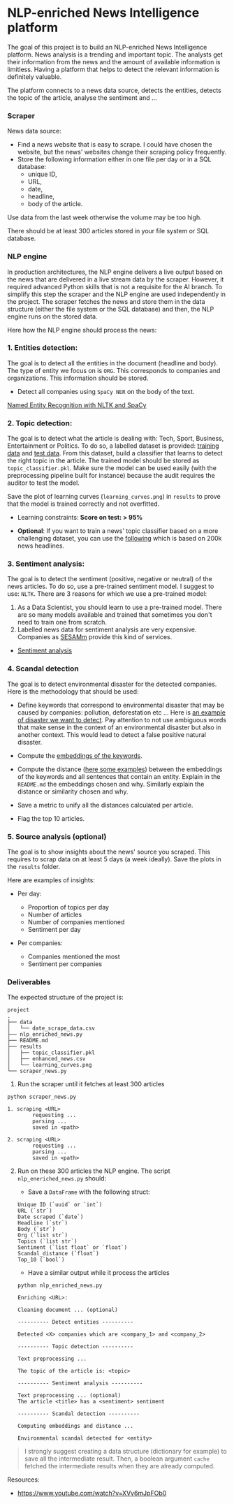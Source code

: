 # NLP-enriched News Intelligence platform

The goal of this project is to build an NLP-enriched News Intelligence
platform. News analysis is a trending and important topic. The analysts get
their information from the news and the amount of available information is
limitless. Having a platform that helps to detect the relevant information is
definitely valuable.

The platform connects to a news data source, detects the entities, detects the
topic of the article, analyse the sentiment and ...

### Scraper

News data source:

- Find a news website that is easy to scrape. I could have chosen the website,
  but the news' websites change their scraping policy frequently.
- Store the following information either in one file per day or in a SQL
  database:
  - unique ID,
  - URL,
  - date,
  - headline,
  - body of the article.

Use data from the last week otherwise the volume may be too high.

There should be at least 300 articles stored in your file system or SQL
database.

### NLP engine

In production architectures, the NLP engine delivers a live output based on the
news that are delivered in a live stream data by the scraper. However, it
required advanced Python skills that is not a requisite for the AI branch.
To simplify this step the scraper and the NLP engine are used independently in
the project. The scraper fetches the news and store them in the data structure
(either the file system or the SQL database) and then, the NLP engine runs on
the stored data.

Here how the NLP engine should process the news:

### **1. Entities detection:**

The goal is to detect all the entities in the document (headline and body). The
type of entity we focus on is `ORG`. This corresponds to companies and
organizations. This information should be stored.

- Detect all companies using `SpaCy NER` on the body of the text.

[Named Entity Recognition with NLTK and
SpaCy](https://towardsdatascience.com/named-entity-recognition-with-nltk-and-spacy-8c4a7d88e7da)

### **2. Topic detection:**

The goal is to detect what the article is dealing with: Tech, Sport, Business,
Entertainment or Politics. To do so, a labelled dataset is provided: [training
data](bbc_news_train.csv) and [test data](bbc_news_test.csv). From this
dataset, build a classifier that learns to detect the right topic in the
article. The trained model should be stored as `topic_classifier.pkl`. Make
sure the model can be used easily (with the preprocessing pipeline built for
instance) because the audit requires the auditor to test the model.

Save the plot of learning curves (`learning_curves.png`) in `results` to prove
that the model is trained correctly and not overfitted.

- Learning constraints: **Score on test: > 95%**

- **Optional**: If you want to train a news' topic classifier based on a more
  challenging dataset, you can use the
  [following](https://www.kaggle.com/rmisra/news-category-dataset) which is
  based on 200k news headlines.

### **3. Sentiment analysis:**

The goal is to detect the sentiment (positive, negative or neutral) of the news
articles. To do so, use a pre-trained sentiment model. I suggest to use:
`NLTK`. There are 3 reasons for which we use a pre-trained model:

1. As a Data Scientist, you should learn to use a pre-trained model. There are
   so many models available and trained that sometimes you don't need to train
   one from scratch.
2. Labelled news data for sentiment analysis are very expensive. Companies as
   [SESAMm](https://www.sesamm.com/) provide this kind of services.

- [Sentiment analysis](https://en.wikipedia.org/wiki/Sentiment_analysis)

### **4. Scandal detection**

The goal is to detect environmental disaster for the detected companies. Here
is the methodology that should be used:

- Define keywords that correspond to environmental disaster that may be caused
  by companies: pollution, deforestation etc ... Here is [an example of
  disaster we want to detect](https://en.wikipedia.org/wiki/MV_Erika). Pay
  attention to not use ambiguous words that make sense in the context of an
  environmental disaster but also in another context. This would lead to detect
  a false positive natural disaster.

- Compute the [embeddings of the
  keywords](https://en.wikipedia.org/wiki/Word_embedding#Software).

- Compute the distance ([here some
  examples](https://www.nltk.org/api/nltk.metrics.distance.html#module-nltk.metrics.distance))
  between the embeddings of the keywords and all sentences that contain an
  entity. Explain in the `README.md` the embeddings chosen and why. Similarly
  explain the distance or similarity chosen and why.

- Save a metric to unify all the distances calculated per article.

- Flag the top 10 articles.

### 5. **Source analysis (optional)**

The goal is to show insights about the news' source you scraped.
This requires to scrap data on at least 5 days (a week ideally). Save the plots
in the `results` folder.

Here are examples of insights:

- Per day:

  - Proportion of topics per day
  - Number of articles
  - Number of companies mentioned
  - Sentiment per day

- Per companies:

  - Companies mentioned the most
  - Sentiment per companies

### Deliverables

The expected structure of the project is:

```
project
.
├── data
│   └── date_scrape_data.csv
├── nlp_enriched_news.py
├── README.md
├── results
│   ├── topic_classifier.pkl
│   ├── enhanced_news.csv
│   └── learning_curves.png
└── scraper_news.py
```

1.  Run the scraper until it fetches at least 300 articles

```
python scraper_news.py

1. scraping <URL>
        requesting ...
        parsing ...
        saved in <path>

2. scraping <URL>
        requesting ...
        parsing ...
        saved in <path>

```

2. Run on these 300 articles the NLP engine. The script `nlp_eneriched_news.py`
   should:

   - Save a `DataFrame` with the following struct:

   ```
   Unique ID (`uuid` or `int`)
   URL (`str`)
   Date scraped (`date`)
   Headline (`str`)
   Body (`str`)
   Org (`list str`)
   Topics (`list str`)
   Sentiment (`list float` or `float`)
   Scandal_distance (`float`)
   Top_10 (`bool`)
   ```

   - Have a similar output while it process the articles

   ```prompt
   python nlp_enriched_news.py

   Enriching <URL>:

   Cleaning document ... (optional)

   ---------- Detect entities ----------

   Detected <X> companies which are <company_1> and <company_2>

   ---------- Topic detection ----------

   Text preprocessing ...

   The topic of the article is: <topic>

   ---------- Sentiment analysis ----------

   Text preprocessing ... (optional)
   The article <title> has a <sentiment> sentiment

   ---------- Scandal detection ----------

   Computing embeddings and distance ...

   Environmental scandal detected for <entity>
   ```

> I strongly suggest creating a data structure (dictionary for example) to save
> all the intermediate result. Then, a boolean argument `cache` fetched the
> intermediate results when they are already computed.

Resources:

- https://www.youtube.com/watch?v=XVv6mJpFOb0
